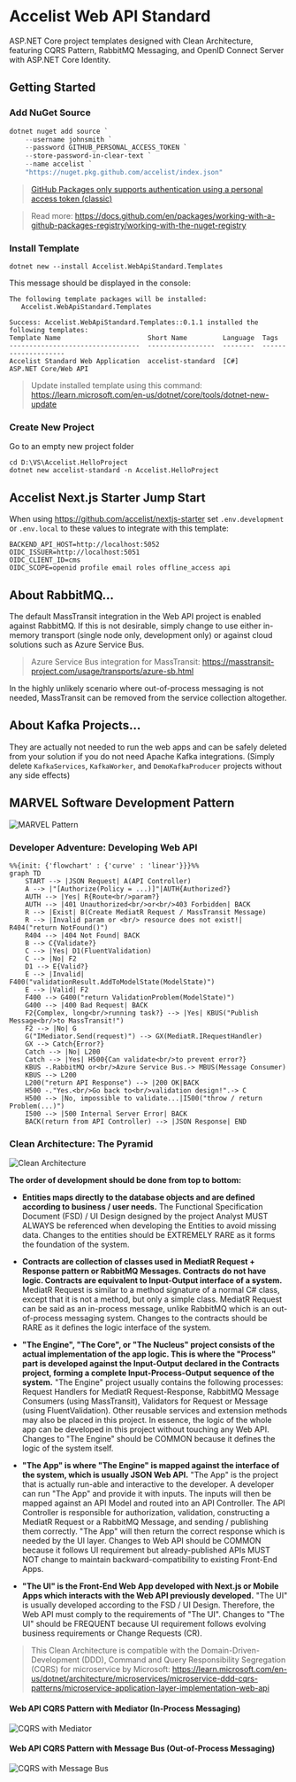 # Accelist Web API Standard

ASP.NET Core project templates designed with Clean Architecture, featuring CQRS Pattern, RabbitMQ Messaging, and OpenID Connect Server with ASP.NET Core Identity.

## Getting Started

### Add NuGet Source

```ps1
dotnet nuget add source `
    --username johnsmith `
    --password GITHUB_PERSONAL_ACCESS_TOKEN `
    --store-password-in-clear-text `
    --name accelist `
    "https://nuget.pkg.github.com/accelist/index.json"
```

> [GitHub Packages only supports authentication using a personal access token (classic)](https://docs.github.com/en/authentication/keeping-your-account-and-data-secure/creating-a-personal-access-token)

> Read more: https://docs.github.com/en/packages/working-with-a-github-packages-registry/working-with-the-nuget-registry

### Install Template

```
dotnet new --install Accelist.WebApiStandard.Templates
```

This message should be displayed in the console:

```
The following template packages will be installed:
   Accelist.WebApiStandard.Templates

Success: Accelist.WebApiStandard.Templates::0.1.1 installed the following templates:
Template Name                      Short Name         Language  Tags
---------------------------------  -----------------  --------  --------------------
Accelist Standard Web Application  accelist-standard  [C#]      ASP.NET Core/Web API
```

> Update installed template using this command: https://learn.microsoft.com/en-us/dotnet/core/tools/dotnet-new-update

### Create New Project

Go to an empty new project folder

```
cd D:\VS\Accelist.HelloProject
dotnet new accelist-standard -n Accelist.HelloProject
```

## Accelist Next.js Starter Jump Start

When using https://github.com/accelist/nextjs-starter set `.env.development` or `.env.local` to these values to integrate with this template:

```
BACKEND_API_HOST=http://localhost:5052
OIDC_ISSUER=http://localhost:5051
OIDC_CLIENT_ID=cms
OIDC_SCOPE=openid profile email roles offline_access api
``` 

## About RabbitMQ...

The default MassTransit integration in the Web API project is enabled against RabbitMQ. If this is not desirable, simply change to use either in-memory transport (single node only, development only) or against cloud solutions such as Azure Service Bus.

> Azure Service Bus integration for MassTransit: https://masstransit-project.com/usage/transports/azure-sb.html

In the highly unlikely scenario where out-of-process messaging is not needed, MassTransit can be removed from the service collection altogether.

## About Kafka Projects...

They are actually not needed to run the web apps and can be safely deleted from your solution if you do not need Apache Kafka integrations. (Simply delete `KafkaServices`, `KafkaWorker`, and `DemoKafkaProducer` projects without any side effects)

## MARVEL Software Development Pattern

![MARVEL Pattern](/docs/marvel-pattern.png)

### Developer Adventure: Developing Web API

```mermaid
%%{init: {'flowchart' : {'curve' : 'linear'}}}%%
graph TD
    START --> |JSON Request| A(API Controller)
    A --> |"[Authorize(Policy = ...)]"|AUTH{Authorized?}
    AUTH --> |Yes| R{Route<br/>param?}
    AUTH --> |401 Unauthorized<br/>or<br/>403 Forbidden| BACK
    R --> |Exist| B(Create MediatR Request / MassTransit Message)
    R --> |Invalid param or <br/> resource does not exist!| R404("return NotFound()")
    R404 --> |404 Not Found| BACK
    B --> C{Validate?}
    C --> |Yes| D1(FluentValidation)
    C --> |No| F2
    D1 --> E{Valid?}
    E --> |Invalid| F400("validationResult.AddToModelState(ModelState)")
    E --> |Valid| F2
    F400 --> G400("return ValidationProblem(ModelState)")
    G400 --> |400 Bad Request| BACK
    F2{Complex, long<br/>running task?} --> |Yes| KBUS("Publish Message<br/>to MassTransit!")
    F2 --> |No| G
    G("IMediator.Send(request)") --> GX(MediatR.IRequestHandler)
    GX --> Catch{Error?}
    Catch --> |No| L200
    Catch --> |Yes| H500{Can validate<br/>to prevent error?}
    KBUS -.RabbitMQ or<br/>Azure Service Bus.-> MBUS(Message Consumer)
    KBUS --> L200
    L200("return API Response") --> |200 OK|BACK
    H500 -."Yes.<br/>Go back to<br/>validation design!".-> C
    H500 --> |No, impossible to validate...|I500("throw / return Problem(...)")
    I500 --> |500 Internal Server Error| BACK
    BACK(return from API Controller) --> |JSON Response| END
```

### Clean Architecture: The Pyramid

![Clean Architecture](/docs/clean_architecture.png)

**The order of development should be done from top to bottom:**

- **Entities maps directly to the database objects and are defined according to business / user needs.** The Functional Specification Document (FSD) / UI Design designed by the project Analyst MUST ALWAYS be referenced when developing the Entities to avoid missing data. Changes to the entities should be EXTREMELY RARE as it forms the foundation of the system.

- **Contracts are collection of classes used in MediatR Request + Response pattern or RabbitMQ Messages. Contracts do not have logic. Contracts are equivalent to Input-Output interface of a system.** MediatR Request is similar to a method signature of a normal C# class, except that it is not a method, but only a simple class. MediatR Request can be said as an in-process message, unlike RabbitMQ which is an out-of-process messaging system. Changes to the contracts should be RARE as it defines the logic interface of the system.

- **"The Engine", "The Core", or "The Nucleus" project consists of the actual implementation of the app logic. This is where the "Process" part is developed against the Input-Output declared in the Contracts project, forming a complete Input-Process-Output sequence of the system.** "The Engine" project usually contains the following processes: Request Handlers for MediatR Request-Response, RabbitMQ Message Consumers (using MassTransit), Validators for Request or Message (using FluentValidation). Other reusable services and extension methods may also be placed in this project. In essence, the logic of the whole app can be developed in this project without touching any Web API. Changes to "The Engine" should be COMMON because it defines the logic of the system itself.

- **"The App" is where "The Engine" is mapped against the interface of the system, which is usually JSON Web API.** "The App" is the project that is actually run-able and interactive to the developer. A developer can run "The App" and provide it with inputs. The inputs will then be mapped against an API Model and routed into an API Controller. The API Controller is responsible for authorization, validation, constructing a MediatR Request or a RabbitMQ Message, and sending / publishing them correctly. "The App" will then return the correct response which is needed by the UI layer. Changes to Web API should be COMMON because it follows UI requirement but already-published APIs MUST NOT change to maintain backward-compatibility to existing Front-End Apps.

- **"The UI" is the Front-End Web App developed with Next.js or Mobile Apps which interacts with the Web API previously developed.** "The UI" is usually developed according to the FSD / UI Design. Therefore, the Web API must comply to the requirements of "The UI". Changes to "The UI" should be FREQUENT because UI requirement follows evolving business requirements or Change Requests (CR).

> This Clean Architecture is compatible with the Domain-Driven-Development (DDD), Command and Query Responsibility Segregation (CQRS) for microservice by Microsoft: https://learn.microsoft.com/en-us/dotnet/architecture/microservices/microservice-ddd-cqrs-patterns/microservice-application-layer-implementation-web-api

#### Web API CQRS Pattern with Mediator (In-Process Messaging)

![CQRS with Mediator](/docs/mediator-cqrs-microservice.png)

#### Web API CQRS Pattern with Message Bus (Out-of-Process Messaging)

![CQRS with Message Bus](/docs/add-ha-message-queue.png)
